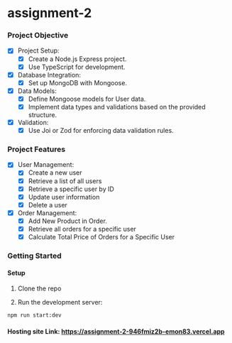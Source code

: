 # assignment-2

### Project Objective

- [x] Project Setup:
  - [x] Create a Node.js Express project.
  - [x] Use TypeScript for development.
- [x] Database Integration:
  - [x] Set up MongoDB with Mongoose.
- [x] Data Models:
  - [x] Define Mongoose models for User data.
  - [x] Implement data types and validations based on the provided structure.
- [x] Validation:
  - [x] Use Joi or Zod for enforcing data validation rules.

### Project Features
- [x] User Management:
  - [x] Create a new user
  - [x] Retrieve a list of all users
  - [x] Retrieve a specific user by ID
  - [x] Update user information
  - [x] Delete a user
- [x] Order Management:
  - [x] Add New Product in Order.
  - [x] Retrieve all orders for a specific user
  - [x] Calculate Total Price of Orders for a Specific User

### Getting Started

#### Setup

1. Clone the repo

2. Run the development server:

```bash
npm run start:dev
```


#### Hosting site Link: https://assignment-2-946fmiz2b-emon83.vercel.app